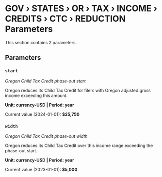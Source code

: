 # GOV › STATES › OR › TAX › INCOME › CREDITS › CTC › REDUCTION Parameters

This section contains 2 parameters.

## Parameters

### `start`
*Oregon Child Tax Credit phase-out start*

Oregon reduces its Child Tax Credit for filers with Oregon adjusted gross income exceeding this amount.

**Unit: currency-USD | Period: year**

Current value (2024-01-01): **$25,750**


### `width`
*Oregon Child Tax Credit phase-out width*

Oregon reduces its Child Tax Credit over this income range exceeding the phase-out start.

**Unit: currency-USD | Period: year**

Current value (2023-01-01): **$5,000**

